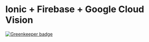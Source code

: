 # Ionic +  Firebase + Google Cloud Vision

[![Greenkeeper badge](https://badges.greenkeeper.io/DevJoseWeb/ionic_firebase.svg)](https://greenkeeper.io/)
